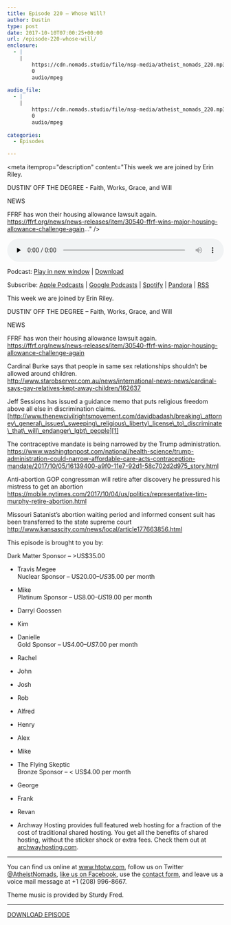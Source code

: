 ```yaml
---
title: Episode 220 – Whose Will?
author: Dustin
type: post
date: 2017-10-10T07:00:25+00:00
url: /episode-220-whose-will/
enclosure:
  - |
    |
        https://cdn.nomads.studio/file/nsp-media/atheist_nomads_220.mp3
        0
        audio/mpeg
        
audio_file:
  - |
    |
        https://cdn.nomads.studio/file/nsp-media/atheist_nomads_220.mp3
        0
        audio/mpeg
        
categories:
  - Episodes

---
```

<div itemscope itemtype="http://schema.org/AudioObject">
  <meta itemprop="name" content="Episode 220 &#8211; Whose Will?" />
  
  <meta itemprop="uploadDate" content="2017-10-10T01:00:25-06:00" />
  
  <meta itemprop="encodingFormat" content="audio/mpeg" />
  
  <meta itemprop="description" content="This week we are joined by Erin Riley.

DUSTIN’ OFF THE DEGREE - Faith, Works, Grace, and Will

NEWS

FFRF has won their housing allowance lawsuit again.
https://ffrf.org/news/news-releases/item/30540-ffrf-wins-major-housing-allowance-challenge-again..." />
  
  <meta itemprop="contentUrl" content="https://dts.podtrac.com/redirect.mp3/cdn.nomads.studio/file/nsp-media/atheist_nomads_220.mp3" />
  </p> 
  
  <div class="powerpress_player" id="powerpress_player_8483">
    <audio class="wp-audio-shortcode" id="audio-1639-227" preload="none" style="width: 100%;" controls="controls"><source type="audio/mpeg" src="https://dts.podtrac.com/redirect.mp3/cdn.nomads.studio/file/nsp-media/atheist_nomads_220.mp3?_=227" /><a href="https://dts.podtrac.com/redirect.mp3/cdn.nomads.studio/file/nsp-media/atheist_nomads_220.mp3">https://dts.podtrac.com/redirect.mp3/cdn.nomads.studio/file/nsp-media/atheist_nomads_220.mp3</a></audio>
  </div>
</div>

<p class="powerpress_links powerpress_links_mp3">
  Podcast: <a href="https://dts.podtrac.com/redirect.mp3/cdn.nomads.studio/file/nsp-media/atheist_nomads_220.mp3" class="powerpress_link_pinw" target="_blank" title="Play in new window" onclick="return powerpress_pinw('https://htotw.com/?powerpress_pinw=1639-podcast');" rel="nofollow">Play in new window</a> | <a href="https://dts.podtrac.com/redirect.mp3/cdn.nomads.studio/file/nsp-media/atheist_nomads_220.mp3" class="powerpress_link_d" title="Download" rel="nofollow" download="atheist_nomads_220.mp3">Download</a>
</p>

<p class="powerpress_links powerpress_subscribe_links">
  Subscribe: <a href="https://podcasts.apple.com/us/podcast/humanists-take-on-the-world/id530050098?mt=2&ls=1" class="powerpress_link_subscribe powerpress_link_subscribe_itunes" target="_blank" title="Subscribe on Apple Podcasts" rel="nofollow">Apple Podcasts</a> | <a href="https://www.google.com/podcasts?feed=aHR0cDovL2F0aGVpc3Rub21hZHMubGlic3luLmNvbS9yc3M%3D" class="powerpress_link_subscribe powerpress_link_subscribe_googleplay" target="_blank" title="Subscribe on Google Podcasts" rel="nofollow">Google Podcasts</a> | <a href="https://open.spotify.com/show/3LzK2xZGike6Tc1GEMtMbr?si=LieN9SNuTpq96smuaUsH8A" class="powerpress_link_subscribe powerpress_link_subscribe_spotify" target="_blank" title="Subscribe on Spotify" rel="nofollow">Spotify</a> | <a href="https://www.pandora.com/podcast/atheist-nomads/PC:10122?corr=62071012&part=ug" class="powerpress_link_subscribe powerpress_link_subscribe_pandora" target="_blank" title="Subscribe on Pandora" rel="nofollow">Pandora</a> | <a href="https://htotw.com/feed/podcast/" class="powerpress_link_subscribe powerpress_link_subscribe_rss" target="_blank" title="Subscribe via RSS" rel="nofollow">RSS</a>
</p>

<CENTER>
</CENTER>This week we are joined by Erin Riley.

DUSTIN’ OFF THE DEGREE &#8211; Faith, Works, Grace, and Will

NEWS

FFRF has won their housing allowance lawsuit again.  
<https://ffrf.org/news/news-releases/item/30540-ffrf-wins-major-housing-allowance-challenge-again>

Cardinal Burke says that people in same sex relationships shouldn&#8217;t be allowed around children.  
 <http://www.starobserver.com.au/news/international-news-news/cardinal-says-gay-relatives-kept-away-children/162637>

Jeff Sessions has issued a guidance memo that puts religious freedom above all else in discrimination claims.  
 [http://www.thenewcivilrightsmovement.com/davidbadash/breaking\_attorney\_general\_issues\_sweeping\_religious\_liberty\_license\_to\_discriminate\_that\_will\_endanger\_lgbt\_people][1]

The contraceptive mandate is being narrowed by the Trump administration.  
 <https://www.washingtonpost.com/national/health-science/trump-administration-could-narrow-affordable-care-acts-contraception-mandate/2017/10/05/16139400-a9f0-11e7-92d1-58c702d2d975_story.html>

Anti-abortion GOP congressman will retire after discovery he pressured his mistress to get an abortion  
 <https://mobile.nytimes.com/2017/10/04/us/politics/representative-tim-murphy-retire-abortion.html>

Missouri Satanist’s abortion waiting period and informed consent suit has been transferred to the state supreme court  
 <http://www.kansascity.com/news/local/article177663856.html>

This episode is brought to you by:

Dark Matter Sponsor – >US$35.00  
* Travis Megee  
Nuclear Sponsor – US$20.00 – US$35.00 per month  
* Mike  
Platinum Sponsor – US$8.00 – US$19.00 per month  
* Darryl Goossen  
* Kim  
* Danielle  
Gold Sponsor – US$4.00 – US$7.00 per month  
* Rachel  
* John  
* Josh  
* Rob  
* Alfred  
* Henry  
* Alex  
* Mike  
* The Flying Skeptic  
Bronze Sponsor – < US$4.00 per month  
* George  
* Frank  
* Revan

* Archway Hosting provides full featured web hosting for a fraction of the cost of traditional shared hosting. You get all the benefits of shared hosting, without the sticker shock or extra fees. Check them out at <a href="http://archwayhosting.com/" target="_blank" rel="noopener">archwayhosting.com</a>.

<hr width="500" />

You can find us online at <a href="https://www.htotw.com/" target="_blank" rel="noopener">www.htotw.com</a>, follow us on Twitter <a href="https://htotw.com/twitter" target="_blank" rel="noopener">@AtheistNomads</a>, <a href="https://htotw.com/facebook" target="_blank" rel="noopener">like us on Facebook</a>, use the [contact form](https://htotw.com/contact), and leave us a voice mail message at +1 (208) 996-8667.

Theme music is provided by Sturdy Fred.

<hr width="”500”" />

[DOWNLOAD EPISODE][2]

 [1]: http://www.thenewcivilrightsmovement.com/davidbadash/breaking_attorney_general_issues_sweeping_religious_liberty_license_to_discriminate_that_will_endanger_lgbt_people
 [2]: https://dts.podtrac.com/redirect.mp3/cdn.nomads.studio/file/nsp-media/atheist_nomads_220.mp3